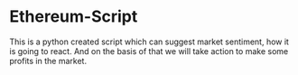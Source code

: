 # Ethereum-Script
This is a python created script which can suggest market sentiment, how it is going to react. And on the basis of that we will take action to make some profits in the market.
